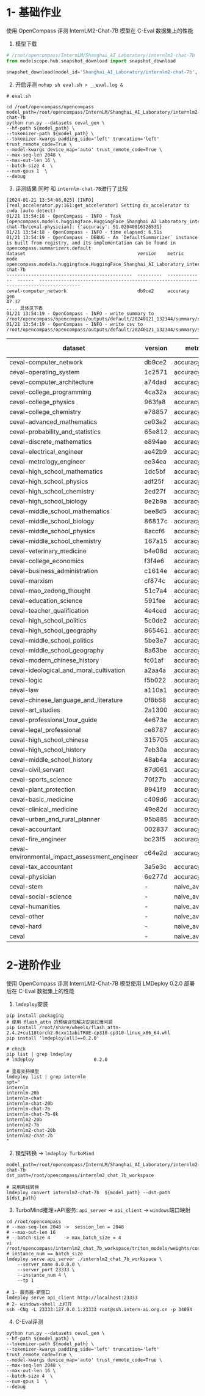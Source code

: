 
# 1- 基础作业

使用 OpenCompass 评测 InternLM2-Chat-7B 模型在 C-Eval 数据集上的性能

1. 模型下载
```python
# /root/opencompass/InternLM/Shanghai_AI_Laboratory/internlm2-chat-7b
from modelscope.hub.snapshot_download import snapshot_download

snapshot_download(model_id='Shanghai_AI_Laboratory/internlm2-chat-7b', cache_dir='./InternLM')
```
2. 开启评测 `nohup sh eval.sh > __eval.log &`
```shell
# eval.sh 

cd /root/opencompass/opencompass
model_path=/root/opencompass/InternLM/Shanghai_AI_Laboratory/internlm2-chat-7b
python run.py --datasets ceval_gen \
--hf-path ${model_path} \
--tokenizer-path ${model_path} \
--tokenizer-kwargs padding_side='left' truncation='left' trust_remote_code=True \
--model-kwargs device_map='auto' trust_remote_code=True \
--max-seq-len 2048 \
--max-out-len 16 \
--batch-size 4  \
--num-gpus 1  \
--debug

```
3. 评测结果 同时 和 `internlm-chat-7B`进行了比较
```text
[2024-01-21 13:54:08,025] [INFO] [real_accelerator.py:161:get_accelerator] Setting ds_accelerator to cuda (auto detect)
01/21 13:54:18 - OpenCompass - INFO - Task [opencompass.models.huggingface.HuggingFace_Shanghai_AI_Laboratory_internlm2-chat-7b/ceval-physician]: {'accuracy': 51.02040816326531}
01/21 13:54:18 - OpenCompass - INFO - time elapsed: 6.51s
01/21 13:54:19 - OpenCompass - DEBUG - An `DefaultSummarizer` instance is built from registry, and its implementation can be found in opencompass.summarizers.default
dataset                                         version    metric         mode      opencompass.models.huggingface.HuggingFace_Shanghai_AI_Laboratory_internlm2-chat-7b
----------------------------------------------  ---------  -------------  ------  -------------------------------------------------------------------------------------
ceval-computer_network                          db9ce2     accuracy       gen                                                                                     47.37
.... 具体见下表
01/21 13:54:19 - OpenCompass - INFO - write summary to /root/opencompass/opencompass/outputs/default/20240121_132344/summary/summary_20240121_132344.txt
01/21 13:54:19 - OpenCompass - INFO - write csv to /root/opencompass/opencompass/outputs/default/20240121_132344/summary/summary_20240121_132344.csv
```
|dataset                                        | version    | metric         | mode    |   <font color=darkred>**internlm2-chat-7b**</font> | internlm-chat-7b |
|---------------------------------------------- | ---------  | -------------  | ------  | ------------------  | ------------------  |
|ceval-computer_network                         | db9ce2     | accuracy       | gen     |     <font color=darkred>**47.37 ↑**</font>| 31.58
|ceval-operating_system                         | 1c2571     | accuracy       | gen     |     <font color=darkred>**57.89 ↑**</font>| 36.84
|ceval-computer_architecture                    | a74dad     | accuracy       | gen     |     <font color=darkred>**42.86 ↑**</font>| 28.57
|ceval-college_programming                      | 4ca32a     | accuracy       | gen     |     <font color=darkred>**51.35 ↑**</font>| 32.43
|ceval-college_physics                          | 963fa8     | accuracy       | gen     |     <font color=darkred>**36.84 ↑**</font>| 26.32
|ceval-college_chemistry                        | e78857     | accuracy       | gen     |     <font color=darkred>**33.33 ↑**</font>| 16.67
|ceval-advanced_mathematics                     | ce03e2     | accuracy       | gen     |      15.79 | <font color=darkred>**21.05 ↑**</font>
|ceval-probability_and_statistics               | 65e812     | accuracy       | gen     |      27.78 | <font color=darkred>**38.89 ↑**</font>
|ceval-discrete_mathematics                     | e894ae     | accuracy       | gen     |     <font color=darkred>**18.75 ↑**</font>| 18.75
|ceval-electrical_engineer                      | ae42b9     | accuracy       | gen     |     <font color=darkred>**40.54 ↑**</font>| 35.14
|ceval-metrology_engineer                       | ee34ea     | accuracy       | gen     |     <font color=darkred>**58.33 ↑**</font>| 50
|ceval-high_school_mathematics                  | 1dc5bf     | accuracy       | gen     |     <font color=darkred>**44.44 ↑**</font>| 22.22
|ceval-high_school_physics                      | adf25f     | accuracy       | gen     |     <font color=darkred>**47.37 ↑**</font>| 31.58
|ceval-high_school_chemistry                    | 2ed27f     | accuracy       | gen     |     <font color=darkred>**52.63 ↑**</font>| 15.79
|ceval-high_school_biology                      | 8e2b9a     | accuracy       | gen     |     26.32| <font color=darkred>**36.84 ↑**</font>
|ceval-middle_school_mathematics                | bee8d5     | accuracy       | gen     |     <font color=darkred>**26.32 ↑**</font>| 26.32
|ceval-middle_school_biology                    | 86817c     | accuracy       | gen     |     <font color=darkred>**66.67 ↑**</font>| 61.9
|ceval-middle_school_physics                    | 8accf6     | accuracy       | gen     |     57.89| <font color=darkred>**63.16 ↑**</font>
|ceval-middle_school_chemistry                  | 167a15     | accuracy       | gen     |     <font color=darkred>**95 ↑**</font>| 60
|ceval-veterinary_medicine                      | b4e08d     | accuracy       | gen     |     39.13| <font color=darkred>**47.83 ↑**</font>
|ceval-college_economics                        | f3f4e6     | accuracy       | gen     |     <font color=darkred>**47.27 ↑**</font>| 41.82
|ceval-business_administration                  | c1614e     | accuracy       | gen     |     <font color=darkred>**51.52 ↑**</font>| 33.33
|ceval-marxism                                  | cf874c     | accuracy       | gen     |     <font color=darkred>**84.21 ↑**</font>| 68.42
|ceval-mao_zedong_thought                       | 51c7a4     | accuracy       | gen     |     <font color=darkred>**70.83 ↑**</font>| 70.83
|ceval-education_science                        | 591fee     | accuracy       | gen     |     <font color=darkred>**72.41 ↑**</font>| 58.62
|ceval-teacher_qualification                    | 4e4ced     | accuracy       | gen     |     <font color=darkred>**79.55 ↑**</font>| 70.45
|ceval-high_school_politics                     | 5c0de2     | accuracy       | gen     |     21.05| <font color=darkred>**26.32 ↑**</font>
|ceval-high_school_geography                    | 865461     | accuracy       | gen     |     <font color=darkred>**47.37 ↑**</font>| 47.37
|ceval-middle_school_politics                   | 5be3e7     | accuracy       | gen     |     42.86| <font color=darkred>**52.38 ↑**</font>
|ceval-middle_school_geography                  | 8a63be     | accuracy       | gen     |     <font color=darkred>**58.33 ↑**</font>| 58.33
|ceval-modern_chinese_history                   | fc01af     | accuracy       | gen     |     65.22| <font color=darkred>**73.91 ↑**</font>
|ceval-ideological_and_moral_cultivation        | a2aa4a     | accuracy       | gen     |     <font color=darkred>**89.47 ↑**</font>| 63.16
|ceval-logic                                    | f5b022     | accuracy       | gen     |     <font color=darkred>**54.55 ↑**</font>| 31.82
|ceval-law                                      | a110a1     | accuracy       | gen     |     <font color=darkred>**41.67 ↑**</font>| 25
|ceval-chinese_language_and_literature          | 0f8b68     | accuracy       | gen     |     <font color=darkred>**56.52 ↑**</font>| 30.43
|ceval-art_studies                              | 2a1300     | accuracy       | gen     |     <font color=darkred>**69.7 ↑**</font>| 60.61
|ceval-professional_tour_guide                  | 4e673e     | accuracy       | gen     |     <font color=darkred>**86.21 ↑**</font>| 62.07
|ceval-legal_professional                       | ce8787     | accuracy       | gen     |     <font color=darkred>**43.48 ↑**</font>| 39.13
|ceval-high_school_chinese                      | 315705     | accuracy       | gen     |     <font color=darkred>**68.42 ↑**</font>| 63.16
|ceval-high_school_history                      | 7eb30a     | accuracy       | gen     |     <font color=darkred>**75 ↑**</font>| 70
|ceval-middle_school_history                    | 48ab4a     | accuracy       | gen     |     <font color=darkred>**68.18 ↑**</font>| 59.09
|ceval-civil_servant                            | 87d061     | accuracy       | gen     |     <font color=darkred>**55.32 ↑**</font>| 53.19
|ceval-sports_science                           | 70f27b     | accuracy       | gen     |     <font color=darkred>**73.68 ↑**</font>| 52.63
|ceval-plant_protection                         | 8941f9     | accuracy       | gen     |     <font color=darkred>**77.27 ↑**</font>| 59.09
|ceval-basic_medicine                           | c409d6     | accuracy       | gen     |     <font color=darkred>**63.16 ↑**</font>| 47.37
|ceval-clinical_medicine                        | 49e82d     | accuracy       | gen     |     <font color=darkred>**45.45 ↑**</font>| 40.91
|ceval-urban_and_rural_planner                  | 95b885     | accuracy       | gen     |     <font color=darkred>**58.7 ↑**</font>| 45.65
|ceval-accountant                               | 002837     | accuracy       | gen     |     <font color=darkred>**44.9 ↑**</font>| 26.53
|ceval-fire_engineer                            | bc23f5     | accuracy       | gen     |     <font color=darkred>**38.71 ↑**</font>| 22.58
|ceval-environmental_impact_assessment_engineer | c64e2d     | accuracy       | gen     |     45.16 | <font color=darkred>**64.52 ↑**</font>
|ceval-tax_accountant                           | 3a5e3c     | accuracy       | gen     |     <font color=darkred>**51.02 ↑**</font>| 34.69
|ceval-physician                                | 6e277d     | accuracy       | gen     |     <font color=darkred>**51.02 ↑**</font>| 40.82
|ceval-stem                                     | -          | naive_average  | gen     |     <font color=darkred>**44.33 ↑**</font>| 35.09
|ceval-social-science                           | -          | naive_average  | gen     |     <font color=darkred>**57.54 ↑**</font>| 52.79
|ceval-humanities                               | -          | naive_average  | gen     |     <font color=darkred>**65.31 ↑**</font>| 52.58
|ceval-other                                    | -          | naive_average  | gen     |     <font color=darkred>**54.94 ↑**</font>| 44.36
|ceval-hard                                     | -          | naive_average  | gen     |     <font color=darkred>**34.62 ↑**</font>| 23.91
|ceval                                          | -          | naive_average  | gen     |     <font color=darkred>**53.55 ↑**</font>| 44.16




# 2-进阶作业

使用 OpenCompass 评测 InternLM2-Chat-7B 模型使用 LMDeploy 0.2.0 部署后在 C-Eval 数据集上的性能

1. `lmdeploy`安装
```shell
pip install packaging
# 使用 flash_attn 的预编译包解决安装过慢问题
pip install /root/share/wheels/flash_attn-2.4.2+cu118torch2.0cxx11abiTRUE-cp310-cp310-linux_x86_64.whl
pip install 'lmdeploy[all]==0.2.0'

# check
pip list | grep lmdeploy
# lmdeploy                      0.2.0

# 查看支持模型
lmdeploy list | grep internlm
spt="
internlm
internlm-20b
internlm-chat
internlm-chat-20b
internlm-chat-7b
internlm-chat-7b-8k
internlm2-20b
internlm2-7b
internlm2-chat-20b
internlm2-chat-7b
"
```
2. 模型转换 -> `lmdeploy TurboMind`
```shell
model_path=/root/opencompass/InternLM/Shanghai_AI_Laboratory/internlm2-chat-7b
dst_path=/root/opencompass/internlm2_chat_7b_workspace

# 采用离线转换
lmdeploy convert internlm2-chat-7b  ${model_path} --dst-path ${dst_path}
```
3. TurboMind推理+API服务: `api_server` -> `api_client` -> `windows`端口映射
```shell
cd /root/opencompass
# --max-seq-len 2048 ->  session_len = 2048
# --max-out-len 16   
# --batch-size 4     -> max_batch_size = 4
vi /root/opencompass/internlm2_chat_7b_workspace/triton_models/weights/config.ini
# instance_num == batch_size
lmdeploy serve api_server ./internlm2_chat_7b_workspace \
    --server_name 0.0.0.0 \
    --server_port 23333 \
    --instance_num 4 \
    --tp 1

# 1- 服务器-新窗口
lmdeploy serve api_client http://localhost:23333
# 2- windows-shell 上打开
ssh -CNg -L 23333:127.0.0.1:23333 root@ssh.intern-ai.org.cn -p 34094
```
4. C-Eval评测

```shell
python run.py --datasets ceval_gen \
--hf-path ${model_path} \
--tokenizer-path ${model_path} \
--tokenizer-kwargs padding_side='left' truncation='left' trust_remote_code=True \
--model-kwargs device_map='auto' trust_remote_code=True \
--max-seq-len 2048 \
--max-out-len 16 \
--batch-size 4  \
--num-gpus 1  \
--debug
```

